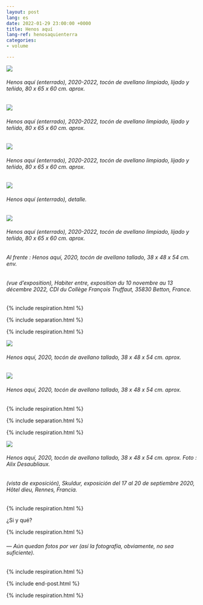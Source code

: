 ```yaml
---
layout: post
lang: es
date: 2022-01-29 23:00:00 +0000
title: Henos aquí
lang-ref: henosaquienterra
categories:
- volume

---
```

![](/imgs/pxl_20221110_133414006-night-up.jpg)

###### _Henos aquí (enterrado)_, 2020-2022, tocón de avellano limpiado, lijado y teñido, 80 x 65 x 60 cm. aprox.

![](/imgs/pxl_20221110_133255335-night-up.jpg)

###### _Henos aquí (enterrado)_, 2020-2022, tocón de avellano limpiado, lijado y teñido, 80 x 65 x 60 cm. aprox.

![](/imgs/pxl_20221110_133133012-night-up.jpg)

###### _Henos aquí (enterrado)_, 2020-2022, tocón de avellano limpiado, lijado y teñido, 80 x 65 x 60 cm. aprox.

![](/imgs/pxl_20221110_133103788-night-up.jpg)

###### _Henos aquí (enterrado)_, detalle.

![](/imgs/pxl_20221110_132430281-night-up.jpg)

###### _Henos aquí (enterrado)_, 2020-2022, tocón de avellano limpiado, lijado y teñido, 80 x 65 x 60 cm. aprox.

###### Al frente : _Henos aquí_, 2020, tocón de avellano tallado, 38 x 48 x 54 cm. env.

###### (vue d’exposition), _Habiter entre_, exposition du 10 novembre au 13 décembre 2022, CDI du Collège François Truffaut, 35830 Betton, France.

{% include respiration.html %}

{% include separation.html %}

{% include respiration.html %}

![](/imgs/pxl_20221110_125804532-night-up.jpg)

###### _Henos aquí_, 2020, tocón de avellano tallado, 38 x 48 x 54 cm. aprox.

![](/imgs/pxl_20221110_132043070-night-up.jpg)

###### _Henos aquí_, 2020, tocón de avellano tallado, 38 x 48 x 54 cm. aprox.

{% include respiration.html %}

{% include separation.html %}

{% include respiration.html %}

![](/imgs/skuldur-30-up.jpg)

###### _Henos aquí_, 2020, tocón de avellano tallado, 38 x 48 x 54 cm. aprox. Foto : Alix Desaubliaux.

###### (vista de exposición), _Skuldur_, exposición del 17 al 20 de septiembre 2020, Hôtel dieu, Rennes, Francia.

{% include respiration.html %}

¿Si y qué?

{% include respiration.html %}

###### — _Aún quedan fotos por ver (así la fotografía, obviamente, no sea suficiente)._

{% include respiration.html %}

{% include end-post.html %}

{% include respiration.html %}